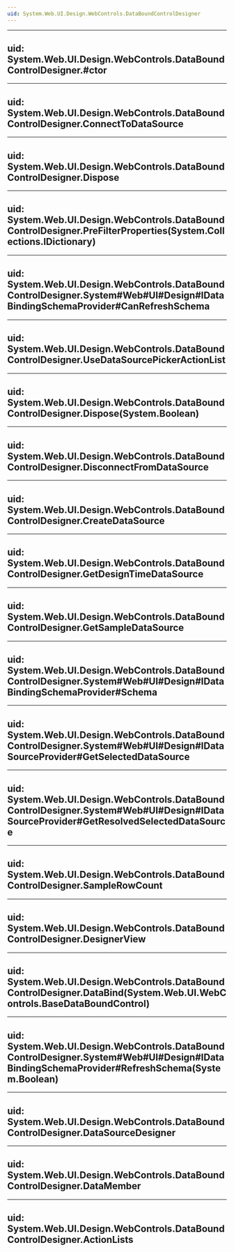 ```yaml
---
uid: System.Web.UI.Design.WebControls.DataBoundControlDesigner
---
```


---
uid: System.Web.UI.Design.WebControls.DataBoundControlDesigner.#ctor
---

---
uid: System.Web.UI.Design.WebControls.DataBoundControlDesigner.ConnectToDataSource
---

---
uid: System.Web.UI.Design.WebControls.DataBoundControlDesigner.Dispose
---

---
uid: System.Web.UI.Design.WebControls.DataBoundControlDesigner.PreFilterProperties(System.Collections.IDictionary)
---

---
uid: System.Web.UI.Design.WebControls.DataBoundControlDesigner.System#Web#UI#Design#IDataBindingSchemaProvider#CanRefreshSchema
---

---
uid: System.Web.UI.Design.WebControls.DataBoundControlDesigner.UseDataSourcePickerActionList
---

---
uid: System.Web.UI.Design.WebControls.DataBoundControlDesigner.Dispose(System.Boolean)
---

---
uid: System.Web.UI.Design.WebControls.DataBoundControlDesigner.DisconnectFromDataSource
---

---
uid: System.Web.UI.Design.WebControls.DataBoundControlDesigner.CreateDataSource
---

---
uid: System.Web.UI.Design.WebControls.DataBoundControlDesigner.GetDesignTimeDataSource
---

---
uid: System.Web.UI.Design.WebControls.DataBoundControlDesigner.GetSampleDataSource
---

---
uid: System.Web.UI.Design.WebControls.DataBoundControlDesigner.System#Web#UI#Design#IDataBindingSchemaProvider#Schema
---

---
uid: System.Web.UI.Design.WebControls.DataBoundControlDesigner.System#Web#UI#Design#IDataSourceProvider#GetSelectedDataSource
---

---
uid: System.Web.UI.Design.WebControls.DataBoundControlDesigner.System#Web#UI#Design#IDataSourceProvider#GetResolvedSelectedDataSource
---

---
uid: System.Web.UI.Design.WebControls.DataBoundControlDesigner.SampleRowCount
---

---
uid: System.Web.UI.Design.WebControls.DataBoundControlDesigner.DesignerView
---

---
uid: System.Web.UI.Design.WebControls.DataBoundControlDesigner.DataBind(System.Web.UI.WebControls.BaseDataBoundControl)
---

---
uid: System.Web.UI.Design.WebControls.DataBoundControlDesigner.System#Web#UI#Design#IDataBindingSchemaProvider#RefreshSchema(System.Boolean)
---

---
uid: System.Web.UI.Design.WebControls.DataBoundControlDesigner.DataSourceDesigner
---

---
uid: System.Web.UI.Design.WebControls.DataBoundControlDesigner.DataMember
---

---
uid: System.Web.UI.Design.WebControls.DataBoundControlDesigner.ActionLists
---
